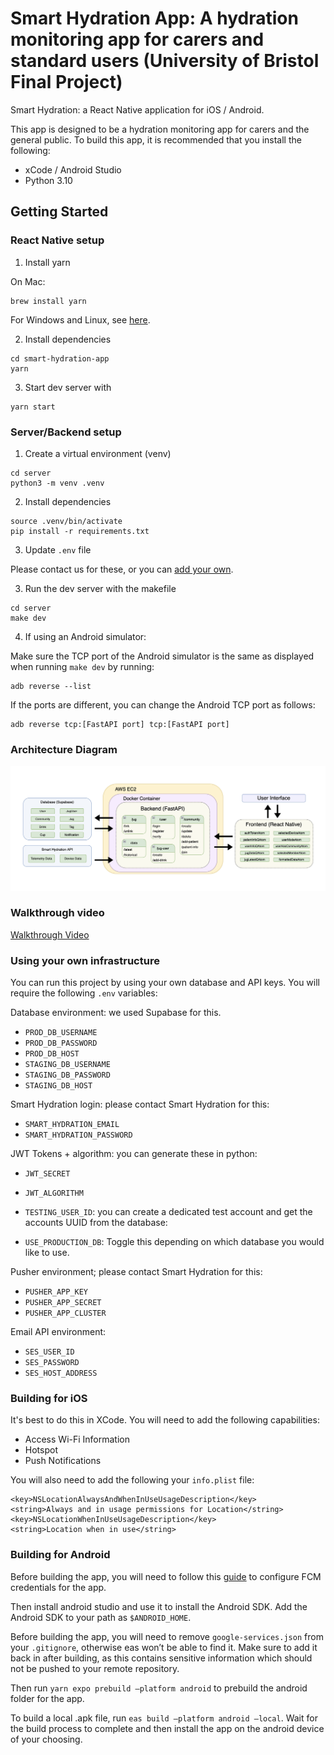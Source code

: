# Smart Hydration App: A hydration monitoring app for carers and standard users (University of Bristol Final Project)

Smart Hydration: a React Native application for iOS / Android. 

This app is designed to be a hydration monitoring app for carers and the general public. To build this app, it is recommended that you install the following:

* xCode / Android Studio
* Python 3.10

## Getting Started

### React Native setup

1. Install yarn

On Mac:

```
brew install yarn
```

For Windows and Linux, see [here](https://classic.yarnpkg.com/lang/en/docs/install/#mac-stable).


2. Install dependencies

```
cd smart-hydration-app
yarn
```

3. Start dev server with

```
yarn start
```


### Server/Backend setup

1. Create a virtual environment (venv)

```
cd server
python3 -m venv .venv
```

2. Install dependencies

```
source .venv/bin/activate
pip install -r requirements.txt
```

3. Update `.env` file

Please contact us for these, or you can [add your own](#using-your-own-infrastructure).


3. Run the dev server with the makefile

```
cd server
make dev
```


4. If using an Android simulator:

Make sure the TCP port of the Android simulator is the same as displayed when running `make dev` by running:
```
adb reverse --list
```
If the ports are different, you can change the Android TCP port as follows:
```
adb reverse tcp:[FastAPI port] tcp:[FastAPI port]
```

### Architecture Diagram

![Architecture diagram](architecture-diagram.png)

### Walkthrough video

[Walkthrough Video](https://www.youtube.com/watch?v=Z6E3xgtG2q4)

### Using your own infrastructure

You can run this project by using your own database and API keys. You will require the following `.env` variables:

Database environment: we used Supabase for this.
* `PROD_DB_USERNAME`
* `PROD_DB_PASSWORD`
* `PROD_DB_HOST`
* `STAGING_DB_USERNAME`
* `STAGING_DB_PASSWORD`
* `STAGING_DB_HOST`

Smart Hydration login: please contact Smart Hydration for this:
* `SMART_HYDRATION_EMAIL`
* `SMART_HYDRATION_PASSWORD`

JWT Tokens + algorithm: you can generate these in python:
* `JWT_SECRET`
* `JWT_ALGORITHM`

* `TESTING_USER_ID`: you can create a dedicated test account and get the accounts UUID from the database:
* `USE_PRODUCTION_DB`: Toggle this depending on which database you would like to use.

Pusher environment; please contact Smart Hydration for this:
* `PUSHER_APP_KEY`
* `PUSHER_APP_SECRET`
* `PUSHER_APP_CLUSTER`

Email API environment:
* `SES_USER_ID`
* `SES_PASSWORD`
* `SES_HOST_ADDRESS`

### Building for iOS

It's best to do this in XCode. You will need to add the following capabilities:
* Access Wi-Fi Information
* Hotspot
* Push Notifications

You will also need to add the following your `info.plist` file:
```
<key>NSLocationAlwaysAndWhenInUseUsageDescription</key>
<string>Always and in usage permissions for Location</string>
<key>NSLocationWhenInUseUsageDescription</key>
<string>Location when in use</string>
```

### Building for Android

Before building the app, you will need to follow this [guide](https://docs.expo.dev/push-notifications/fcm-credentials/) to configure FCM credentials for the app. 

Then install android studio and use it to install the Android SDK. Add the Android SDK to your path as `$ANDROID_HOME`.

Before building the app, you will need to remove `google-services.json` from your `.gitignore`, otherwise eas won’t be able to find it. Make sure to add it back in after building, as this contains sensitive information which should not be pushed to your remote repository.

Then run `yarn expo prebuild –platform android` to prebuild the android folder for the app.

To build a local .apk file, run `eas build –platform android –local`. Wait for the build process to complete and then install the app on the android device of your choosing.

